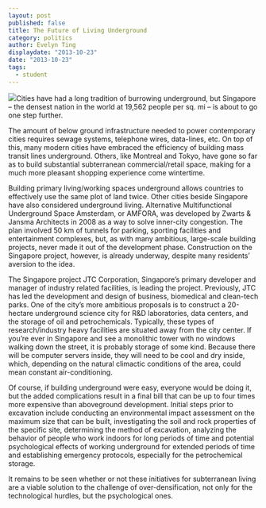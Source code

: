 ```yaml
---
layout: post
published: false
title: The Future of Living Underground
category: politics
author: Evelyn Ting
displaydate: "2013-10-23"
date: "2013-10-23"
tags: 
  - student
---
```


![](http://www.todayonline.com/sites/default/files/styles/photo_gallery_image_lightbox/public/16171614.JPG?itok=TvPiLH4U)Cities have had a long tradition of burrowing underground, but Singapore – the densest nation in the world at 19,562 people per sq. mi – is about to go one step further. 

The amount of below ground infrastructure needed to power contemporary cities requires sewage systems, telephone wires, data-lines, etc. On top of this, many modern cities have embraced the efficiency of building mass transit lines underground. Others, like Montreal and Tokyo, have gone so far as to build substantial subterranean commercial/retail space, making for a much more pleasant shopping experience come wintertime. 

Building primary living/working spaces underground allows countries to effectively use the same plot of land twice. Other cities beside Singapore have also considered underground living.  Alternative Multifunctional Underground Space Amsterdam, or AMFORA, was developed by Zwarts & Jansma Architects in 2008 as a way to solve inner-city congestion. The plan involved 50 km of tunnels for parking, sporting facilities and entertainment complexes, but, as with many ambitious, large-scale building projects, never made it out of the development phase. Construction on the Singapore project, however, is already underway,  despite many residents’ aversion to the idea.

The Singapore project JTC Corporation, Singapore’s primary developer and manager of industry related facilities, is leading the project. Previously, JTC has led the development and design of business, biomedical and clean-tech parks. One of the city’s more ambitious proposals is to construct a 20-hectare underground science city for R&D laboratories, data centers, and the storage of oil and petrochemicals. Typically, these types of research/industry heavy facilities are situated away from the city center. If you’re ever in Singapore and see a monolithic tower with no windows walking down the street, it is probably storage of some kind. Because there will be computer servers inside, they will need to be cool and dry inside, which, depending on the natural climactic conditions of the area, could mean constant air-conditioning. 

Of course, if building underground were easy, everyone would be doing it, but the added complications result in a final bill that can be up to four times more expensive than aboveground development. Initial steps prior to excavation include conducting an environmental impact assessment on the maximum size that can be built, investigating the soil and rock properties of the specific site, determining the method of excavation, analyzing the behavior of people who work indoors for long periods of time and potential psychological effects of working underground for extended periods of time and establishing emergency protocols, especially for the petrochemical storage. 

It remains to be seen whether or not these initiatives for subterranean living are a viable solution to the challenge of over-densification, not only for the technological hurdles, but the psychological ones.